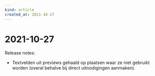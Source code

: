 ```yaml
---
kind: article
created_at: 2021-10-27
---
```


# 2021-10-27

Release notes:

* Textvelden uit previews gehaald op plaatsen waar ze niet gebruikt worden (overal behalve bij direct uitnodigingen aanmaken).
